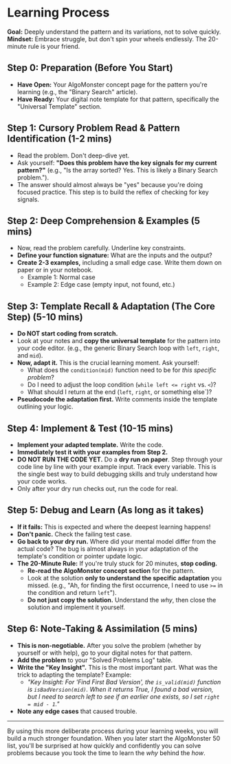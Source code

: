 # **Learning Process**

**Goal:** Deeply understand the pattern and its variations, not to solve quickly.
**Mindset:** Embrace struggle, but don't spin your wheels endlessly. The 20-minute rule is your friend.

## **Step 0: Preparation (Before You Start)**
*   **Have Open:** Your AlgoMonster concept page for the pattern you're learning (e.g., the "Binary Search" article).
*   **Have Ready:** Your digital note template for that pattern, specifically the "Universal Template" section.

## **Step 1: Cursory Problem Read & Pattern Identification (1-2 mins)**
*   Read the problem. Don't deep-dive yet.
*   Ask yourself: **"Does this problem have the key signals for my current pattern?"** (e.g., "Is the array sorted? Yes. This is likely a Binary Search problem.").
*   The answer should almost always be "yes" because you're doing focused practice. This step is to build the reflex of checking for key signals.

## **Step 2: Deep Comprehension & Examples (5 mins)**
*   Now, read the problem carefully. Underline key constraints.
*   **Define your function signature:** What are the inputs and the output?
*   **Create 2-3 examples,** including a small edge case. Write them down on paper or in your notebook.
    *   Example 1: Normal case
    *   Example 2: Edge case (empty input, not found, etc.)

## **Step 3: Template Recall & Adaptation (The Core Step) (5-10 mins)**
*   **Do NOT start coding from scratch.**
*   Look at your notes and **copy the universal template** for the pattern into your code editor. (e.g., the generic Binary Search loop with `left`, `right`, and `mid`).
*   **Now, adapt it.** This is the crucial learning moment. Ask yourself:
    *   What does the `condition(mid)` function need to be for *this specific problem*?
    *   Do I need to adjust the loop condition (`while left <= right` vs. `<`)?
    *   What should I return at the end (`left`, `right`, or something else`)?
*   **Pseudocode the adaptation first.** Write comments inside the template outlining your logic.

## **Step 4: Implement & Test (10-15 mins)**
*   **Implement your adapted template.** Write the code.
*   **Immediately test it with your examples from Step 2.**
*   **DO NOT RUN THE CODE YET.** Do a **dry run on paper**. Step through your code line by line with your example input. Track every variable. This is the single best way to build debugging skills and truly understand how your code works.
*   Only after your dry run checks out, run the code for real.

## **Step 5: Debug and Learn (As long as it takes)**
*   **If it fails:** This is expected and where the deepest learning happens!
*   **Don't panic.** Check the failing test case.
*   **Go back to your dry run.** Where did your mental model differ from the actual code? The bug is almost always in your adaptation of the template's condition or pointer update logic.
*   **The 20-Minute Rule:** If you're truly stuck for 20 minutes, **stop coding.**
    *   **Re-read the AlgoMonster concept section** for the pattern.
    *   Look at the solution **only to understand the specific adaptation** you missed. (e.g., "Ah, for finding the first occurrence, I need to use `>=` in the condition and return `left`").
    *   **Do not just copy the solution.** Understand the *why*, then close the solution and implement it yourself.

## **Step 6: Note-Taking & Assimilation (5 mins)**
*   **This is non-negotiable.** After you solve the problem (whether by yourself or with help), go to your digital notes for that pattern.
*   **Add the problem** to your "Solved Problems Log" table.
*   **Write the "Key Insight".** This is the most important part. What was the trick to adapting the template? Example:
    *   *"Key Insight: For 'Find First Bad Version', the `is_valid(mid)` function is `isBadVersion(mid)`. When it returns True, I found a bad version, but I need to search left to see if an earlier one exists, so I set `right = mid - 1`."*
*   **Note any edge cases** that caused trouble.

---

By using this more deliberate process during your learning weeks, you will build a much stronger foundation. When you later start the AlgoMonster 50 list, you'll be surprised at how quickly and confidently you can solve problems because you took the time to learn the *why* behind the *how*.